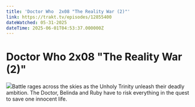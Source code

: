 ```yaml
---
title: 'Doctor Who  2x08 "The Reality War (2)"' 
link: https://trakt.tv/episodes/12855400
dateWatched: 05-31-2025
dateTime: 2025-06-01T04:53:37.000000Z
---
```

# Doctor Who  2x08 "The Reality War (2)"

![](https://walter-r2.trakt.tv/images/episodes/012/855/400/screenshots/thumb/5457352c08.jpg)Battle rages across the skies as the Unholy Trinity unleash their deadly ambition. The Doctor, Belinda and Ruby have to risk everything in the quest to save one innocent life.